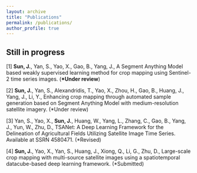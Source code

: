 ```yaml
---
layout: archive
title: "Publications"
permalink: /publications/
author_profile: true
---
```


## Still in progress
[1]	**Sun, J.**, Yan, S., Yao, X., Gao, B., Yang, J., A Segment Anything Model based weakly supervised learning method for crop mapping using Sentinel-2 time series images. (__*Under review__)

[2]	**Sun, J.**, Yan, S., Alexandridis, T., Yao, X., Zhou, H., Gao, B., Huang, J., Yang, J., Li, Y., Enhancing crop mapping through automated sample generation based on Segment Anything Model with medium-resolution satellite imagery. (*Under review)

[3]	Yan, S., Yao, X., **Sun, J.**, Huang, W., Yang, L., Zhang, C., Gao, B., Yang, J., Yun, W., Zhu, D., TSANet: A Deep Learning Framework for the Delineation of Agricultural Fields Utilizing Satellite Image Time Series. Available at SSRN 4580471. (*Revised)

[4]	**Sun, J.**, Yao, X., Yan, S., Huang, J., Xiong, Q., Li, G., Zhu, D., Large-scale crop mapping with multi-source satellite images using a spatiotemporal datacube-based deep learning framework. (*Submitted)

<!--
{% if author.googlescholar %}
  You can also find my articles on <u><a href="{{author.googlescholar}}">my Google Scholar profile</a>.</u>
{% endif %}
{% include base_path %}
{% for post in site.publications reversed %}
  {% include archive-single.html %}
{% endfor %}
-->
